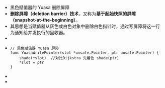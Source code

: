 - 黑色赋值器的 Yuasa 删除屏障
- **删除屏障（deletion barrier）技术**，又称为**基于起始快照的屏障（snapshot-at-the-beginning）**。
- 其思想是当赋值器从灰色或白色对象中删除白色指针时，通过写屏障将这一行为通知给并发执行的回收器。
-
- ```
  // 黑色赋值器 Yuasa 屏障
  func YuasaWritePointer(slot *unsafe.Pointer, ptr unsafe.Pointer) {
      shade(*slot)  //对比Dijkstra 先着色 shade(ptr)
      *slot = ptr
  }
  ```
-
-